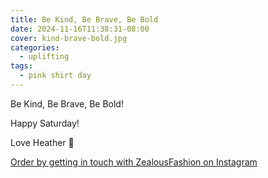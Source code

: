 ```yaml
---
title: Be Kind, Be Brave, Be Bold
date: 2024-11-16T11:38:31-08:00
cover: kind-brave-bold.jpg
categories:
  - uplifting
tags:
  - pink shirt day
---
```


Be Kind, Be Brave, Be Bold!

Happy Saturday!

Love Heather
💓

<!--more-->
[Order by getting in touch with ZealousFashion on Instagram ](https://www.instagram.com/p/DCccicbSfWl/?utm_source=ig_web_copy_link&igsh=MzRlODBiNWFlZA==)
